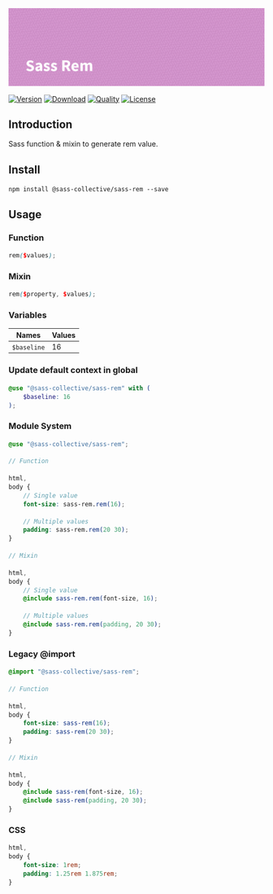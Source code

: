 ![Sass Rem](.github/banner.png)

[![Version](https://flat.badgen.net/npm/v/@sass-collective/sass-rem)](https://www.npmjs.com/package/@sass-collective/sass-rem)
[![Download](https://flat.badgen.net/npm/dt/@sass-collective/sass-rem)](https://www.npmjs.com/package/@sass-collective/sass-rem)
[![Quality](https://flat.badgen.net/codacy/grade/0f9f3808eaa94177a98bd46b035410db)](https://app.codacy.com/gh/sass-collective/sass-rem)
[![License](https://flat.badgen.net/npm/license/@sass-collective/sass-rem)](https://www.npmjs.com/package/@sass-collective/sass-rem)

## Introduction

Sass function & mixin to generate rem value.

## Install

    npm install @sass-collective/sass-rem --save

## Usage

### Function

```scss
rem($values);
```

### Mixin

```scss
rem($property, $values);
```

### Variables

| Names            | Values    |
| ---------------- | --------- |
| ``$baseline``    | 16        |

### Update default context in global

```scss
@use "@sass-collective/sass-rem" with (
    $baseline: 16
);
```

### Module System

```scss
@use "@sass-collective/sass-rem";

// Function

html,
body {
    // Single value
    font-size: sass-rem.rem(16);
    
    // Multiple values
    padding: sass-rem.rem(20 30);
}

// Mixin

html,
body {
    // Single value
    @include sass-rem.rem(font-size, 16);
    
    // Multiple values
    @include sass-rem.rem(padding, 20 30);
}
```

### Legacy @import

```scss
@import "@sass-collective/sass-rem";

// Function

html,
body {
    font-size: sass-rem(16);
    padding: sass-rem(20 30);
}

// Mixin

html,
body {
    @include sass-rem(font-size, 16);
    @include sass-rem(padding, 20 30);
}
```

### CSS

```css
html,
body {
    font-size: 1rem;
    padding: 1.25rem 1.875rem;
}
```
